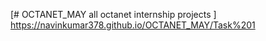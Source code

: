 [# OCTANET_MAY
all octanet internship projects
]
https://navinkumar378.github.io/OCTANET_MAY/Task%201
